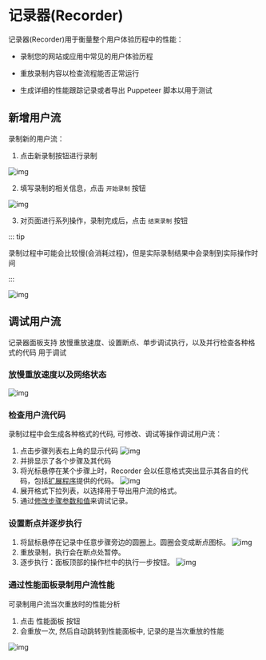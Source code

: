 # 记录器(Recorder)

记录器(Recorder)用于衡量整个用户体验历程中的性能：

- 录制您的网站或应用中常见的用户体验历程

- 重放录制内容以检查流程能否正常运行

- 生成详细的性能跟踪记录或者导出 Puppeteer 脚本以用于测试

## 新增用户流

录制新的用户流：

1. 点击新录制按钮进行录制

![img](/img/307.png)

2. 填写录制的相关信息，点击 `开始录制` 按钮

![img](/img/308.png)

3. 对页面进行系列操作，录制完成后，点击 `结束录制` 按钮

::: tip

录制过程中可能会比较慢(会消耗过程)，但是实际录制结果中会录制到实际操作时间

:::

![img](/img/309.png)

## 调试用户流

记录器面板支持 放慢重放速度、设置断点、单步调试执行，以及并行检查各种格式的代码 用于调试

### 放慢重放速度以及网络状态

![img](/img/320.jpg)

### 检查用户流代码

录制过程中会生成各种格式的代码, 可修改、调试等操作调试用户流：

1. 点击步骤列表右上角的显示代码
   ![img](/img/310.png)
2. 并排显示了各个步骤及其代码
3. 将光标悬停在某个步骤上时，Recorder 会以任意格式突出显示其各自的代码，包括[扩展程序](https://developer.chrome.com/docs/devtools/recorder/reference?hl=zh-cn#recorder-extension)提供的代码。
   ![img](/img/311.png)
4. 展开格式下拉列表，以选择用于导出用户流的格式。
5. 通过[修改步骤参数和值](https://developer.chrome.com/docs/devtools/recorder/reference?hl=zh-cn#edit-steps)来调试记录。

### 设置断点并逐步执行

1. 将鼠标悬停在记录中任意步骤旁边的圆圈上。圆圈会变成断点图标。
   ![img](/img/312.png)
2. 重放录制，执行会在断点处暂停。
3. 逐步执行：面板顶部的操作栏中的执行一步按钮。
   ![img](/img/321.jpg)

### 通过性能面板录制用户流性能

可录制用户流当次重放时的性能分析

1. 点击 性能面板 按钮
2. 会重放一次, 然后自动跳转到性能面板中, 记录的是当次重放的性能

![img](/img/313.png)
